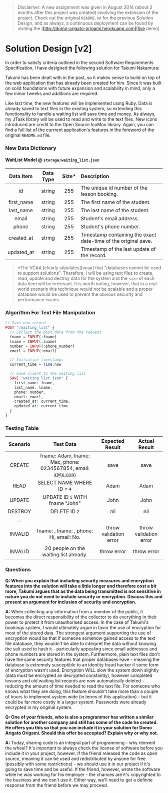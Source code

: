 > Disclaimer: A new assignment was given in August 2014 (about 2 months after this project was created) involving the extension of the project. Check out the original `README.md` for the previous Solution Design, and as always, a continuous deployment can be found by visiting the [http://domo-arigato-origami.herokuapp.com][live demo].

# Solution Design [v2]

In order to satisfy criteria outlined in the second Software Requirements Specification, I have designed the following solution for Takumi Nakamura:

Takumi has been dealt with in the past, so it makes sense to build on top of the web application that has already been created for him. Since it was built on solid foundations with future expansion and scalability in mind, only a few minor tweeks and additions are required.

Like last time, the new features will be implemented using Ruby. Data is already saved to text files in the existing system, so extending this functionality to handle a waiting list will save time and money. As always, my JTask library will be used to read and write to the text files. New icons introduced are credit to the Open Source IcoMoo library. Again, you can find a full list of the currrent application's features in the foreword of the original `README.md` file.

### New Data Dictionary

#### WaitList Model @ `storage/waiting_list.json`

| Data Item     | Data Type     | Size* | Description                                                                       |
|:-------------:|:-------------:|:-----:|:----------------------------------------------------------------------------------|
| id            | string        | 255   | The unique id number of the lesson booking.                                       |
| first_name    | string        | 255   | The first name of the student.                                                    |
| last_name     | string        | 255   | The last name of the student.                                                     |
| email         | string        | 255   | Student's email address.                                                          |
| phone         | string        | 255   | Student's phone number.                                                           |
| created_at    | string        | 255   | Timestamp containing the exact date-time of the original save.                    |
| updated_at    | string        | 255   | Timestamp of the last update of the record.                                       |

> *The VCAA [clearly stipulates][vcaa] that "databases cannot be used to support solutions". Therefore, I will be using text files to create, read, update and destroy data for the system and the `size` of each data item will be irrelevant. It is worth noting, however, that in a real world scenario this technique would not be scalable and a proper database would be used to prevent the obvious security and performance issues.


### Algorithm For Text File Manipulation

```php
// Save new record
POST "/waiting_list" {
  // Collect the post data from the request
  fname = INPUT(:fname)
  lname = INPUT(:lname)
  number = INPUT(:phone_number)
  email = INPUT(:email)

  // Initialize timestamps
  current_time = Time.now

  // Save client to the waiting list
  SAVE "waiting_list.json" {
    first_name: fname,
    last_name: lname,
    phone: number,
    email: email,
    created_at: current_time,
    updated_at: current_time
  }
}
```

### Testing Table

| Scenario  | Test Data                                 | Expected Result | Actual Result   |
|:---------:|:-----------------------------------------:|:---------------:|:---------------:|
| CREATE    | fname: Adam, lname: Mac, phone: 0234567854, email: x@x.com  | save | save     |
| READ      | SELECT NAME WHERE ID = `4`                | Adam            | Adam            |
| UPDATE    | UPDATE ID `5` WITH fname "John"           | John            | John            |
| DESTROY   | DELETE ID `2`                             | nil             | nil             |
| ...       |                                           |                 |                 |
| INVALID   | fname: , lname: , phone: Hi, email: No.   | throw validation error | throw validation error |
| INVALID   | 20 people on the waiting list already.    | throw error     | throw error     |

### Questions

**Q: When you explain that including security measures and encryption features into the solution will take a little longer and therefore cost a bit more, Takumi argues that as the data being transmitted is not sensitive in nature you do not need to include security or encryption. Discuss this and present an argument for inclusion of security and encryption.**

**A:** When collecting any information from a member of the public, it becomes the direct responsibility of the collector to do everything in their power to protect it from unauthorised access. In the case of Takumi's bookings system, I would ultimately argue in favor the use of encryption for most of the stored data. The strongest argument supporting the use of encryption would be that if someone somehow gained access to the text file database, they wouldn't be able to interpret the data without knowing the salt used to hash it - particularly appealing since email addresses and phone numbers are stored in the system. Furthermore, plain text files don't have the same security features that proper databases have - meaning the database is extremely susceptible to an identity fraud hacker if some form of encryption wasn't used. Encryption WILL slow the system down slightly (data must be encrypted an decrypted constantly), however completed lessons and old waiting list records are now automatically deleted - reducing the amount of time needed to read the text file. For someone who knows what they are doing, this feature shouldn't take more than a couple of hours to implement system wide (in terms of this application) - but it could be far more costly in a larger system. Passwords were already encrypted in my original system.

**Q: One of your friends, who is also a programmer has written a similar solution for another company and still has some of the code he created. He offers you this so that you can include it in your solution for Domo Arigato Origami. Should this offer be accepted? Explain why or why not.**

**A:** Today, sharing code is an integral part of programming - why reinvent the wheel? It's important to always check the license of software before you include it in your project, however. If the friend released the code as *open source*, meaning it can be used and redistributed by anyone for free (possibly with some restrictions) - we should use it in our project if it's going to save time and be useful. If the friend, however, wrote the software while he was working for his employer - the chances are it's copyrighted to the business and we can't use it. Either way, we'll need to get a definite response from the friend before we may proceed.